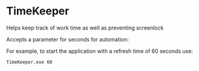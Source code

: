 # TimeKeeper

Helps keep track of work time as well as preventing screenlock

Accepts a parameter for seconds for automation:

  For example, to start the application with a refresh time of 60 seconds use:
	
    TimeKeeper.exe 60 
